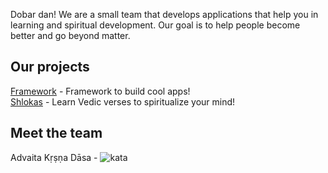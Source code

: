 Dobar dan! We are a small team that develops applications that help you in learning and spiritual development. Our goal is to help people become better and go beyond matter.

## Our projects
[Framework](https://github.com/akdasa-studios/framework) - Framework to build cool apps!<br>
[Shlokas](https://github.com/akdasa-studios/shlokas) - Learn Vedic verses to spiritualize your mind!

## Meet the team
Advaita Kṛṣṇa Dāsa - ![kata](https://www.codewars.com/users/akdasa/badges/micro)
